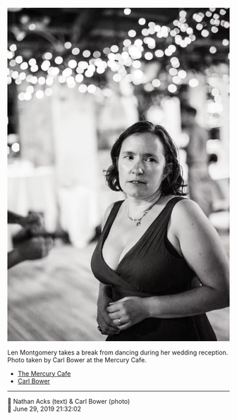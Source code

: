 ![Len Montgomery takes a break from dancing](assets/dbe0c9ea790ee4d8b706f0c84635d09d.webp)

Len Montgomery takes a break from dancing during her wedding reception. Photo taken by Carl Bower at the Mercury Cafe.

* [The Mercury Cafe](http://mercurycafe.com)
* [Carl Bower](https://carlbowerphotos.com)

- - - -

<span aria-hidden="true">👥</span> Nathan Acks (text) & Carl Bower (photo)  
<span aria-hidden="true">📅</span> June 29, 2019 21:32:02
